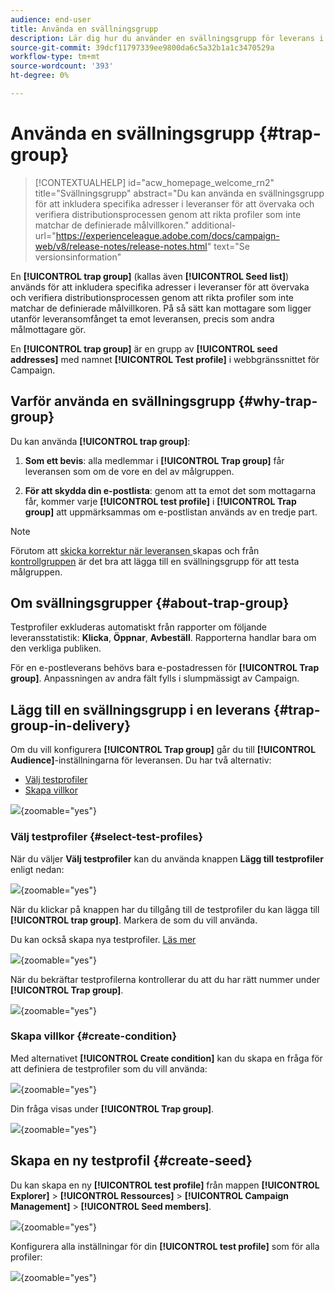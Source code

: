 ```yaml
---
audience: end-user
title: Använda en svällningsgrupp
description: Lär dig hur du använder en svällningsgrupp för leverans i gränssnittet för Campaign-webben
source-git-commit: 39dcf11797339ee9800da6c5a32b1a1c3470529a
workflow-type: tm+mt
source-wordcount: '393'
ht-degree: 0%

---
```


# Använda en svällningsgrupp {#trap-group}

>[!CONTEXTUALHELP]
>id="acw_homepage_welcome_rn2"
>title="Svällningsgrupp"
>abstract="Du kan använda en svällningsgrupp för att inkludera specifika adresser i leveranser för att övervaka och verifiera distributionsprocessen genom att rikta profiler som inte matchar de definierade målvillkoren."
>additional-url="https://experienceleague.adobe.com/docs/campaign-web/v8/release-notes/release-notes.html" text="Se versionsinformation"

En **[!UICONTROL trap group]** (kallas även **[!UICONTROL Seed list]**) används för att inkludera specifika adresser i leveranser för att övervaka och verifiera distributionsprocessen genom att rikta profiler som inte matchar de definierade målvillkoren. På så sätt kan mottagare som ligger utanför leveransomfånget ta emot leveransen, precis som andra målmottagare gör.

En **[!UICONTROL trap group]** är en grupp av **[!UICONTROL seed addresses]** med namnet **[!UICONTROL Test profile]** i webbgränssnittet för Campaign.

## Varför använda en svällningsgrupp {#why-trap-group}

Du kan använda **[!UICONTROL trap group]**:

1. **Som ett bevis**: alla medlemmar i **[!UICONTROL Trap group]** får leveransen som om de vore en del av målgruppen.

1. **För att skydda din e-postlista**: genom att ta emot det som mottagarna får, kommer varje **[!UICONTROL test profile]** i **[!UICONTROL Trap group]** att uppmärksammas om e-postlistan används av en tredje part.

>[!NOTE]
>
>Förutom att [skicka korrektur när leveransen ](../email/create-email.md#preview-test) skapas och från [kontrollgruppen](control-group.md) är det bra att lägga till en svällningsgrupp för att testa målgruppen.

## Om svällningsgrupper {#about-trap-group}

Testprofiler exkluderas automatiskt från rapporter om följande leveransstatistik: **Klicka**, **Öppnar**, **Avbeställ**. Rapporterna handlar bara om den verkliga publiken.

För en e-postleverans behövs bara e-postadressen för **[!UICONTROL Trap group]**. Anpassningen av andra fält fylls i slumpmässigt av Campaign.

## Lägg till en svällningsgrupp i en leverans {#trap-group-in-delivery}

Om du vill konfigurera **[!UICONTROL Trap group]** går du till **[!UICONTROL Audience]**-inställningarna för leveransen. Du har två alternativ:

* [Välj testprofiler](#select-test-profile)
* [Skapa villkor](#create-condition)

![](assets/trap-group.png){zoomable="yes"}

### Välj testprofiler {#select-test-profiles}

När du väljer **Välj testprofiler** kan du använda knappen **Lägg till testprofiler** enligt nedan:

![](assets/trap-no-test-profile.png){zoomable="yes"}

När du klickar på knappen har du tillgång till de testprofiler du kan lägga till **[!UICONTROL trap group]**. Markera de som du vill använda.

Du kan också skapa nya testprofiler. [Läs mer](#create-seed)

![](assets/trap-select-test-profiles.png){zoomable="yes"}

När du bekräftar testprofilerna kontrollerar du att du har rätt nummer under **[!UICONTROL Trap group]**.

![](assets/trap-check.png){zoomable="yes"}

### Skapa villkor {#create-condition}

Med alternativet **[!UICONTROL Create condition]** kan du skapa en fråga för att definiera de testprofiler som du vill använda:

![](assets/trap-create-condition.png){zoomable="yes"}

Din fråga visas under **[!UICONTROL Trap group]**.

![](assets/trap-custom.png){zoomable="yes"}

## Skapa en ny testprofil {#create-seed}

Du kan skapa en ny **[!UICONTROL test profile]** från mappen **[!UICONTROL Explorer]** > **[!UICONTROL Ressources]** > **[!UICONTROL Campaign Management]** > **[!UICONTROL Seed members]**.

![](assets/trap-create.png){zoomable="yes"}

Konfigurera alla inställningar för din **[!UICONTROL test profile]** som för alla profiler:

![](assets/trap-create-contact.png){zoomable="yes"}